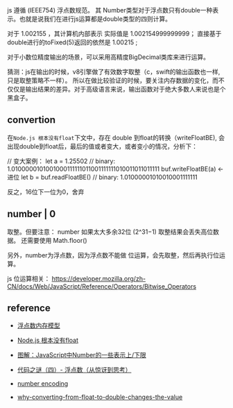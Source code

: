 


js 遵循 (IEEE754) 浮点数规范。 其 Number类型对于浮点数只有double一种表示。也就是说我们在进行js运算都是double类型的四则计算。

对于 1.002155 ，其计算机内部表示 实际值是 1.002154999999999； 直接基于double进行的toFixed(5)返回的依然是 1.00215 ;

对于小数位精度输出的场景，可以采用高精度BigDecimal类库来进行运算。

猜测：js在输出的时候，v8引擎做了有效数字取整（c，swift的输出函数也一样,只是取整策略不一样）。
所以在做比较验证的时候，要关注内存数据的变化，而不仅仅是输出结果的差异。对于高级语言来说，输出函数对于绝大多数人来说也是个黑盒子。


## convertion

在`Node.js 根本没有float`下文中，存在 double 到float的转换（writeFloatBE), 会出现double到float后，最后的值或者变大，或者变小的情况，分析下：

// 变大案例：
let a = 1.25502    			// binary: 1.0100000101001000111111011001111111010011011011111
buf.writeFloatBE(a) 										     <- 进位
let b = buf.readFloatBE()   // binary: 1.01000001010010001111111

反之，16位下一位为0，舍弃


##  number | 0

取整。但要注意： number 如果太大多余32位 (2^31−1) 取整结果会丢失高位数据。
还需要使用 Math.floor()

另外，number为浮点数，因为浮点数不能做 位运算，会先取整，然后再执行位运算。


js 位运算相关： https://developer.mozilla.org/zh-CN/docs/Web/JavaScript/Reference/Operators/Bitwise_Operators



## reference

 - [浮点数内存模型](http://alvarto.github.io/VisualNumeric64/#12.55005)
 - [Node.js 根本没有float](https://mp.weixin.qq.com/s?__biz=MzIwNjQwMzUwMQ==&mid=2247485180&idx=1&sn=4169b92dda8c2fcc84ed6ac8f20eb1ab&chksm=9723643ea054ed282eb4287b20dacb530b881c91b7b93043e0939ee63234cf7d59788ee54800&mpshare=1&scene=1&srcid=0506UWFT5AaKy3ItVnmfiBiB&key=4d2184d4dd86ac88cb388013263fd9961ac47c652ff5c4ab0dc4c0a1655b24be503e58245345edb5efdbff71d6ca2570afbdb6d685e2b091e257e5004cdb7e58c37cdc8ec2a923f068b50e3fa43140a7&ascene=0&uin=MjA0ODAxOTEwMw%3D%3D&devicetype=iMac+MacBookPro12%2C1+OSX+OSX+10.12.4+build(16E195)&version=12020610&nettype=WIFI&fontScale=100&pass_ticket=a%2FuYUZvWyUWY2R0Qe1u3SgDhVlI1fQq3eDMkLCBa0%2FeOAbN5v31IY569HG%2Fw%2BleJ)

 - [图解：JavaScript中Number的一些表示上/下限](https://segmentfault.com/a/1190000000407658)
 - [代码之谜（四）- 浮点数（从惊讶到思考）](http://justjavac.com/codepuzzle/2012/11/02/codepuzzle-float-from-surprised-to-ponder.html)
 - [number encoding](http://2ality.com/2012/04/number-encoding.html)
 - [why-converting-from-float-to-double-changes-the-value](http://stackoverflow.com/questions/17504833/why-converting-from-float-to-double-changes-the-value)